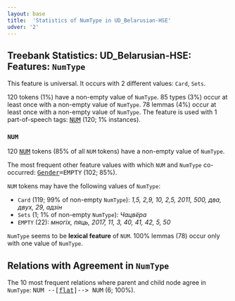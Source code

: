 ```yaml
---
layout: base
title:  'Statistics of NumType in UD_Belarusian-HSE'
udver: '2'
---
```


## Treebank Statistics: UD_Belarusian-HSE: Features: `NumType`

This feature is universal.
It occurs with 2 different values: `Card`, `Sets`.

120 tokens (1%) have a non-empty value of `NumType`.
85 types (3%) occur at least once with a non-empty value of `NumType`.
78 lemmas (4%) occur at least once with a non-empty value of `NumType`.
The feature is used with 1 part-of-speech tags: <tt><a href="be_hse-pos-NUM.html">NUM</a></tt> (120; 1% instances).

### `NUM`

120 <tt><a href="be_hse-pos-NUM.html">NUM</a></tt> tokens (85% of all `NUM` tokens) have a non-empty value of `NumType`.

The most frequent other feature values with which `NUM` and `NumType` co-occurred: <tt><a href="be_hse-feat-Gender.html">Gender</a></tt><tt>=EMPTY</tt> (102; 85%).

`NUM` tokens may have the following values of `NumType`:

* `Card` (119; 99% of non-empty `NumType`): <em>1,5, 2,9, 10, 2,5, 2011, 500, два, двух, 29, адзін</em>
* `Sets` (1; 1% of non-empty `NumType`): <em>Чацвёра</em>
* `EMPTY` (22): <em>многіх, пяць, 2017, 11, 3, 40, 41, 42, 5, 50</em>

`NumType` seems to be **lexical feature** of `NUM`. 100% lemmas (78) occur only with one value of `NumType`.

## Relations with Agreement in `NumType`

The 10 most frequent relations where parent and child node agree in `NumType`:
<tt>NUM --[<tt><a href="be_hse-dep-flat.html">flat</a></tt>]--> NUM</tt> (6; 100%).

